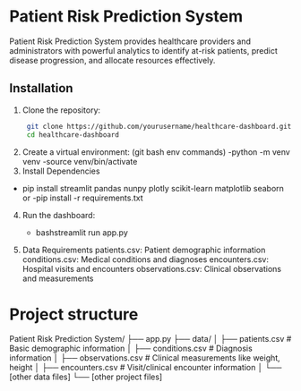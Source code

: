 ###
# Patient Risk Prediction System

Patient Risk Prediction System provides healthcare providers and administrators with powerful analytics to identify at-risk patients, predict disease progression, and allocate resources effectively.

## Installation

1. Clone the repository:
   ```bash
    git clone https://github.com/yourusername/healthcare-dashboard.git
    cd healthcare-dashboard
2. Create a virtual environment:
          (git bash env commands) 
            -python -m venv venv
            -source venv/bin/activate
3. Install Dependencies 
 
  - pip install streamlit pandas nunpy plotly scikit-learn matplotlib seaborn
  or 
  -pip install -r requirements.txt
4. Run the dashboard:
   - bashstreamlit run app.py

5. Data Requirements
      patients.csv: Patient demographic information
      conditions.csv: Medical conditions and diagnoses
      encounters.csv: Hospital visits and encounters
      observations.csv: Clinical observations and measurements
# Project structure


Patient Risk Prediction System/
├── app.py
├── data/
│   ├── patients.csv       # Basic demographic information
│   ├── conditions.csv     # Diagnosis information
│   ├── observations.csv   # Clinical measurements like weight, height
│   ├── encounters.csv     # Visit/clinical encounter information
│   └── [other data files]
└── [other project files]
